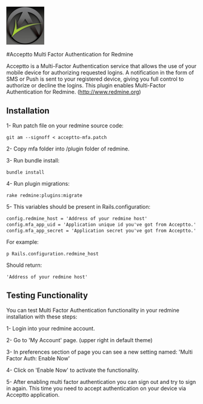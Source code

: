 ![Acceptto](/Acceptto.png "Acceptto")

#Acceptto Multi Factor Authentication for Redmine

Acceptto is a Multi-Factor Authentication service that allows the use of your mobile device for authorizing requested logins. A notification in the form of SMS or Push is sent to your registered device, giving you full control to authorize or decline the logins. This plugin enables Multi-Factor Authentication for Redmine. (http://www.redmine.org)


## Installation

1- Run patch file on your redmine source code:

    git am --signoff < acceptto-mfa.patch

2- Copy mfa folder into /plugin folder of redmine.

3- Run bundle install:

    bundle install

4- Run plugin migrations: 

    rake redmine:plugins:migrate

5- This variables should be present in Rails.configuration:

    config.redmine_host = 'Address of your redmine host'
    config.mfa_app_uid = 'Application unique id you've got from Acceptto.'
    config.mfa_app_secret = 'Application secret you've got from Acceptto.'

For example:

    p Rails.configuration.redmine_host 

Should return:

    'Address of your redmine host'


## Testing Functionality

You can test Multi Factor Authentication functionality in your redmine installation with these steps:

1- Login into your redmine account.

2- Go to 'My Account' page. (upper right in default theme)

3- In preferences section of page you can see a new setting named: 'Multi Factor Auth: Enable Now'

4- Click on 'Enable Now' to activate the functionality.

5- After enabling multi factor authentication you can sign out and try to sign in again. This time you need to accept authentication on your device via Acceptto application.

